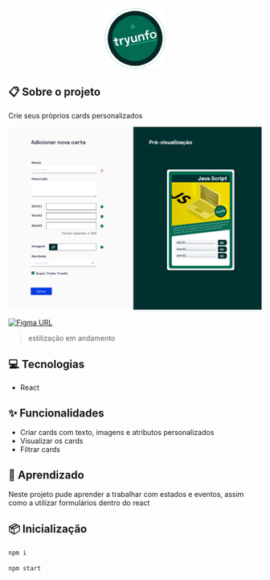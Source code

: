 <p align="center">
  <img src="./assets/logo.svg" height="120px"/>
</p>

## 📋 Sobre o projeto
Crie seus próprios cards personalizados

<img src="./assets/tryunfo-page.png" alt="drawing" width="700"/>

[![Figma URL](https://img.shields.io/twitter/url?label=See%20in%20figma&logo=figma&logoColor=%234B0082&url=https://www.figma.com/file/psAYBgwjQ1pQqBe3wJvljt/Tryunfo?node-id=0%3A1&t=YpAWmlJfzdmWQJ54-1)](https://www.figma.com/file/psAYBgwjQ1pQqBe3wJvljt/Tryunfo?node-id=0%3A1&t=YpAWmlJfzdmWQJ54-1)
> estilização em andamento

## 💻 Tecnologias
- React

## ✨ Funcionalidades 
- Criar cards com texto, imagens e atributos personalizados
- Visualizar os cards
- Filtrar cards

## 🧠 Aprendizado
Neste projeto pude aprender a trabalhar com estados e eventos, assim como a utilizar formulários dentro do react

## 📦 Inicialização
```bash
npm i
```
```bash 
npm start
```
